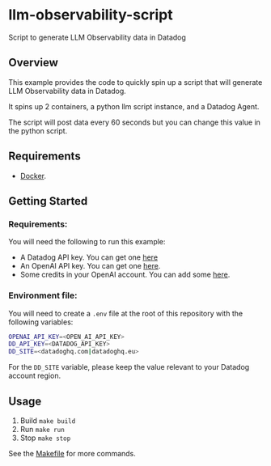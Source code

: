# llm-observability-script
Script to generate LLM Observability data in Datadog

## Overview

This example provides the code to quickly spin up a script that will generate LLM Observability data in Datadog.

It spins up 2 containers, a python llm script instance, and a Datadog Agent.

The script will post data every 60 seconds but you can change this value in the python script.

## Requirements

- [Docker](https://www.docker.com/).

## Getting Started

### Requirements:
You will need the following to run this example:
  - A Datadog API key. You can get one [here](https://docs.datadoghq.com/account_management/api-app-keys/#api-keys)
  - An OpenAI API key. You can get one [here](https://platform.openai.com/signup/).
  - Some credits in your OpenAI account. You can add some [here](https://platform.openai.com/account/billing).

### Environment file:

You will need to create a `.env` file at the root of this repository with the following variables:
```bash
OPENAI_API_KEY=<OPEN_AI_API_KEY>
DD_API_KEY=<DATADOG_API_KEY>
DD_SITE=<datadoghq.com|datadoghq.eu>
```
For the `DD_SITE` variable, please keep the value relevant to your Datadog account region. 

## Usage

1. Build `make build`
2. Run `make run`
3. Stop `make stop`

See the [Makefile](Makefile) for more commands.
